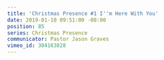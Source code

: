 ```yaml
---
title: 'Christmas Presence #1 I''m Here With You'
date: 2019-01-10 09:51:00 -08:00
position: 85
series: Christmas Presence
communicator: Pastor Jason Graves
vimeo_id: 304163828
---
```


